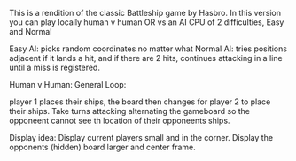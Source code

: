 This is a rendition of the classic Battleship game by Hasbro. In this version you can play locally human v human OR vs an AI CPU of 2 difficulties, Easy and Normal

Easy AI: picks random coordinates no matter what
Normal AI: tries positions adjacent if it lands a hit, and if there are 2 hits, continues attacking in a line until a miss is registered.

Human v Human: General Loop:

player 1 places their ships, the board then changes for player 2 to place their ships.
Take turns attacking alternating the gameboard so the opponeent cannot see th location of their opponeents ships.

Display idea:
Display current players small and in the corner. Display the opponents (hidden) board larger and center frame.
